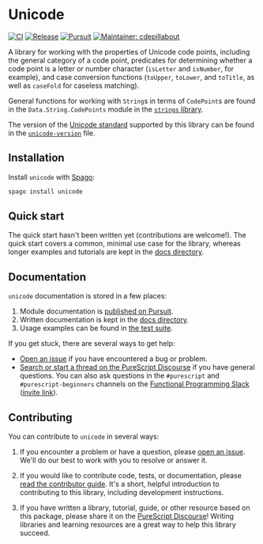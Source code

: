 # Unicode

[![CI](https://github.com/purescript-contrib/purescript-unicode/workflows/CI/badge.svg?branch=main)](https://github.com/purescript-contrib/purescript-unicode/actions?query=workflow%3ACI+branch%3Amain)
[![Release](https://img.shields.io/github/release/purescript-contrib/purescript-unicode.svg)](https://github.com/purescript-contrib/purescript-unicode/releases)
[![Pursuit](https://pursuit.purescript.org/packages/purescript-unicode/badge)](https://pursuit.purescript.org/packages/purescript-unicode)
[![Maintainer: cdepillabout](https://img.shields.io/badge/maintainer-cdepillabout-teal.svg)](https://github.com/cdepillabout)

A library for working with the properties of Unicode code points, including the general category of a code point, predicates for determining whether a code point is a letter or number character (`isLetter` and `isNumber`, for example), and case conversion functions (`toUpper`, `toLower`, and `toTitle`, as well as `caseFold` for caseless matching).

General functions for working with `String`s in terms of `CodePoint`s are found in the `Data.String.CodePoints` module in the [`strings` library](https://github.com/purescript/purescript-strings).

The version of the [Unicode standard](https://unicode.org/standard/standard.html) supported by this library can be found in the [`unicode-version`](./unicode-version) file.

## Installation

Install `unicode` with [Spago](https://github.com/purescript/spago):

```sh
spago install unicode
```

## Quick start

The quick start hasn't been written yet (contributions are welcome!). The quick start covers a common, minimal use case for the library, whereas longer examples and tutorials are kept in the [docs directory](./docs).

## Documentation

`unicode` documentation is stored in a few places:

1. Module documentation is [published on Pursuit](https://pursuit.purescript.org/packages/purescript-unicode).
2. Written documentation is kept in the [docs directory](./docs).
3. Usage examples can be found in [the test suite](./test).

If you get stuck, there are several ways to get help:

- [Open an issue](https://github.com/purescript-contrib/purescript-unicode/issues) if you have encountered a bug or problem.
- [Search or start a thread on the PureScript Discourse](https://discourse.purescript.org) if you have general questions. You can also ask questions in the `#purescript` and `#purescript-beginners` channels on the [Functional Programming Slack](https://functionalprogramming.slack.com) ([invite link](https://fpchat-invite.herokuapp.com/)).

## Contributing

You can contribute to `unicode` in several ways:

1. If you encounter a problem or have a question, please [open an issue](https://github.com/purescript-contrib/purescript-unicode/issues). We'll do our best to work with you to resolve or answer it.

2. If you would like to contribute code, tests, or documentation, please [read the contributor guide](./CONTRIBUTING.md). It's a short, helpful introduction to contributing to this library, including development instructions.

3. If you have written a library, tutorial, guide, or other resource based on this package, please share it on the [PureScript Discourse](https://discourse.purescript.org)! Writing libraries and learning resources are a great way to help this library succeed.
